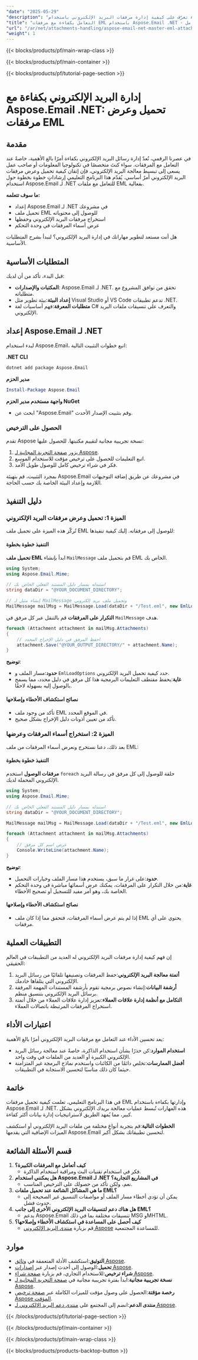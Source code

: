 ```yaml
---
"date": "2025-05-29"
"description": "تعرّف على كيفية إدارة مرفقات البريد الإلكتروني باستخدام Aspose.Email لـ .NET. يغطي هذا الدليل تحميل مرفقات EML واستخراجها وعرضها باستخدام C#."
"title": "التعامل بكفاءة مع مرفقات EML باستخدام Aspose.Email .NET - دليل شامل"
"url": "/ar/net/attachments-handling/aspose-email-net-master-eml-attachments/"
"weight": 1
---
```


{{< blocks/products/pf/main-wrap-class >}}

{{< blocks/products/pf/main-container >}}

{{< blocks/products/pf/tutorial-page-section >}}
# إدارة البريد الإلكتروني بكفاءة مع Aspose.Email .NET: تحميل وعرض مرفقات EML

## مقدمة
في عصرنا الرقمي، تُعدّ إدارة رسائل البريد الإلكتروني بكفاءة أمرًا بالغ الأهمية، خاصةً عند التعامل مع المرفقات. سواء كنتَ متخصصًا في تكنولوجيا المعلومات أو صاحب عمل يسعى إلى تبسيط معالجة البريد الإلكتروني، فإن إتقان كيفية تحميل وعرض مرفقات البريد الإلكتروني أمرٌ أساسي. يُقدّم هذا البرنامج التعليمي إرشاداتٍ خطوة بخطوة حول استخدام Aspose.Email لـ .NET للتعامل مع ملفات EML بفعالية.

**ما سوف تتعلمه:**
- إعداد Aspose.Email لـ .NET في مشروعك
- تحميل ملف EML للوصول إلى محتوياته
- استخراج مرفقات البريد الإلكتروني وحفظها
- عرض أسماء المرفقات في وحدة التحكم

هل أنت مستعد لتطوير مهاراتك في إدارة البريد الإلكتروني؟ لنبدأ بشرح المتطلبات الأساسية.

## المتطلبات الأساسية
قبل البدء، تأكد من أن لديك:

- **المكتبات والإصدارات**: Aspose.Email لـ .NET. تحقق من توافق المشروع مع متطلباته.
- **إعداد البيئة**:بيئة تطوير مثل Visual Studio أو VS Code تدعم تطبيقات .NET.
- **متطلبات المعرفة**:فهم أساسيات لغة C# والتعرف على تنسيقات ملفات البريد الإلكتروني.

## إعداد Aspose.Email لـ .NET
لبدء استخدام Aspose.Email، اتبع خطوات التثبيت التالية:

**.NET CLI**
```bash
dotnet add package Aspose.Email
```

**مدير الحزم**
```powershell
Install-Package Aspose.Email
```

**واجهة مستخدم مدير الحزم NuGet**
- ابحث عن "Aspose.Email" وقم بتثبيت الإصدار الأحدث.

### الحصول على الترخيص
تقدم Aspose نسخة تجريبية مجانية لتقييم مكتبتها. للحصول عليها:
1. يزور [صفحة التجربة المجانية لـ Aspose](https://releases.aspose.com/email/net/).
2. اتبع التعليمات للحصول على ترخيص مؤقت للاستخدام الموسع.
3. فكر في شراء ترخيص كامل للوصول طويل الأمد.

بمجرد التثبيت، قم بتهيئة Aspose.Email في مشروعك عن طريق إضافة التوجيهات اللازمة وإعداد البيئة الخاصة بك حسب الحاجة.

## دليل التنفيذ
### الميزة 1: تحميل وعرض مرفقات البريد الإلكتروني
تُركّز هذه الميزة على تحميل ملف EML للوصول إلى مرفقاته. إليك كيفية تنفيذها:

#### التنفيذ خطوة بخطوة
**تحميل ملف EML**
ابدأ بإنشاء `MailMessage` قم بتحميل ملف EML الخاص بك.

```csharp
using System;
using Aspose.Email.Mime;

// استبدله بمسار دليل المستند الفعلي الخاص بك
string dataDir = "@YOUR_DOCUMENT_DIRECTORY";

// إنشاء مثيل لـ MailMessage وتحميل ملف بريد إلكتروني
MailMessage mailMsg = MailMessage.Load(dataDir + "/Test.eml", new EmlLoadOptions());
```

**التكرار على المرفقات**
قم بالتنقل عبر كل مرفق في `MailMessage` هدف.

```csharp
foreach (Attachment attachment in mailMsg.Attachments)
{
    // احفظ المرفق في دليل الإخراج المحدد
    attachment.Save("@YOUR_OUTPUT_DIRECTORY/" + attachment.Name);
}
```

**توضيح**: 
- **حدود**:مسار الملف و `EmlLoadOptions` حدد كيفية تحميل البريد الإلكتروني.
- **غاية**:يحفظ مقتطف التعليمات البرمجية هذا كل مرفق في دليل محدد، مما يسمح بالوصول إليه بسهولة لاحقًا.

#### نصائح استكشاف الأخطاء وإصلاحها
- تأكد من وجود ملف EML في الموقع المحدد.
- تأكد من تعيين أذونات دليل الإخراج بشكل صحيح.

### الميزة 2: استخراج أسماء المرفقات وعرضها
بعد ذلك، دعنا نستخرج ونعرض أسماء المرفقات من ملف EML:

#### التنفيذ خطوة بخطوة
**مرفقات الوصول**
استخدم `foreach` حلقة للوصول إلى كل مرفق في رسالة البريد الإلكتروني المحملة لديك.

```csharp
using System;
using Aspose.Email.Mime;

// استبدله بمسار دليل المستند الفعلي الخاص بك
string dataDir = "@YOUR_DOCUMENT_DIRECTORY";

MailMessage mailMsg = MailMessage.Load(dataDir + "/Test.eml", new EmlLoadOptions());

foreach (Attachment attachment in mailMsg.Attachments)
{
    // عرض اسم كل مرفق
    Console.WriteLine(attachment.Name);
}
```

**توضيح**: 
- **حدود**:على غرار ما سبق، يستخدم هذا مسار الملف وخيارات التحميل.
- **غاية**:من خلال التكرار على المرفقات، يمكنك عرض أسمائها مباشرة في وحدة التحكم الخاصة بك، وهو أمر مفيد للتسجيل أو تصحيح الأخطاء.

#### نصائح استكشاف الأخطاء وإصلاحها
- إذا لم يتم عرض أسماء المرفقات، فتحقق مما إذا كان ملف EML يحتوي على أي مرفقات.

## التطبيقات العملية
إن فهم كيفية إدارة مرفقات البريد الإلكتروني له العديد من التطبيقات في العالم الحقيقي:
1. **أتمتة معالجة البريد الإلكتروني**:حفظ المرفقات وتصنيفها تلقائيًا من رسائل البريد الإلكتروني التي يتلقاها خادمك.
2. **أرشفة البيانات**:إنشاء نصوص برمجية تقوم بأرشفة المستندات المهمة المرفقة برسائل البريد الإلكتروني بتنسيق منظم.
3. **التكامل مع أنظمة إدارة علاقات العملاء**:تعزيز إدارة علاقات العملاء من خلال أتمتة استخراج المرفقات المرتبطة باتصالات العملاء.

## اعتبارات الأداء
يعد تحسين الأداء عند التعامل مع مرفقات البريد الإلكتروني أمرًا بالغ الأهمية:
- **استخدام الموارد**:كن حذرًا بشأن استخدام الذاكرة، خاصةً عند معالجة رسائل البريد الإلكتروني الكبيرة أو العديد من الملفات في وقت واحد.
- **أفضل الممارسات**:تخلص دائمًا من الكائنات واستخدم نماذج البرمجة غير المتزامنة حيثما كان ذلك مناسبًا لتحسين الاستجابة في التطبيقات.

## خاتمة
في هذا البرنامج التعليمي، تعلمت كيفية تحميل مرفقات EML وإدارتها بكفاءة باستخدام Aspose.Email لـ .NET. هذه المهارات تُبسط عمليات معالجة بريدك الإلكتروني بشكل كبير، مما يُمهد الطريق لاستراتيجيات إدارة بيانات أكثر كفاءة.

**الخطوات التالية**:قم بتجربة أنواع مختلفة من ملفات البريد الإلكتروني أو استكشف الميزات الإضافية التي يقدمها Aspose.Email لتحسين تطبيقاتك بشكل أكبر.

## قسم الأسئلة الشائعة
1. **كيف أتعامل مع المرفقات الكبيرة؟**
   - فكر في استخدام تقنيات البث ومراقبة استخدام الذاكرة.
2. **هل يمكنني استخدام Aspose.Email لـ .NET في المشاريع التجارية؟**
   - نعم، ولكن تأكد من حصولك على الترخيص المناسب.
3. **ما هي المشاكل الشائعة عند تحميل ملفات EML؟**
   - يمكن أن تؤدي أخطاء مسار الملف أو مواصفات التنسيق غير الصحيحة إلى حدوث فشل.
4. **هل هناك دعم لتنسيقات البريد الإلكتروني الأخرى إلى جانب EML؟**
   - يدعم Aspose.Email تنسيقات مختلفة بما في ذلك MSG وMHTML.
5. **كيف أحصل على المساعدة في استكشاف الأخطاء وإصلاحها؟**
   - قم بزيارة [منتدى البريد الإلكتروني Aspose](https://forum.aspose.com/c/email/10) للمساعدة المجتمعية.

## موارد
- **التوثيق**:استكشف الأدلة المتعمقة في [وثائق Aspose](https://reference.aspose.com/email/net/).
- **تحميل**:الوصول إلى أحدث إصدار عبر [إصدارات Aspose](https://releases.aspose.com/email/net/).
- **شراء ترخيص**:للاستخدام التجاري، قم بزيارة [صفحة شراء Aspose](https://purchase.aspose.com/buy).
- **نسخة تجريبية مجانية**:ابدأ بفترة تجريبية مجانية في [صفحة التجربة المجانية لـ Aspose](https://releases.aspose.com/email/net/).
- **رخصة مؤقتة**:الحصول على وصول مؤقت للميزات الكاملة عبر [صفحة ترخيص Aspose المؤقت](https://purchase.aspose.com/temporary-license/).
- **منتدى الدعم**:انضم إلى المجتمع على [منتدى دعم البريد الإلكتروني لـ Aspose](https://forum.aspose.com/c/email/10).

{{< /blocks/products/pf/tutorial-page-section >}}

{{< /blocks/products/pf/main-container >}}

{{< /blocks/products/pf/main-wrap-class >}}

{{< blocks/products/products-backtop-button >}}